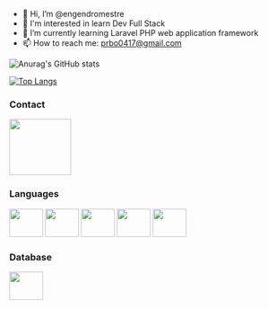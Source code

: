 - 👋 Hi, I’m @engendromestre
- 👀 I'm interested in learn Dev Full Stack
- 🌱 I’m currently learning Laravel PHP web application framework
- 📫 How to reach me: prbo0417@gmail.com

![Anurag's GitHub stats](https://github-readme-stats.vercel.app/api?username=prbo0417&show_icons=true&theme=tokyonight)

[![Top Langs](https://github-readme-stats.vercel.app/api/top-langs/?username=prbo0417&layout=compact)](https://github.com/anuraghazra/github-readme-stats)

### Contact
<a href="https://www.linkedin.com/in/paulo-oliveira-2b53b338/">
<img src="https://cdn.jsdelivr.net/gh/devicons/devicon/icons/linkedin/linkedin-original-wordmark.svg" height="100" width="110" />
</a>

### Languages 
<div>
<img src="https://cdn.jsdelivr.net/gh/devicons/devicon/icons/html5/html5-original-wordmark.svg" height="50" width="60"/>
<img src="https://cdn.jsdelivr.net/gh/devicons/devicon/icons/javascript/javascript-original.svg" height="50" width="60"/>
<img src="https://cdn.jsdelivr.net/gh/devicons/devicon/icons/bootstrap/bootstrap-original.svg" height="50" width="60"/>
<img src="https://cdn.jsdelivr.net/gh/devicons/devicon/icons/php/php-plain.svg" height="50" width="60"/>
<img src="https://cdn.jsdelivr.net/gh/devicons/devicon/icons/laravel/laravel-plain-wordmark.svg" height="50" width="60"/>

</div>

### Database
<img src="https://cdn.jsdelivr.net/gh/devicons/devicon/icons/mysql/mysql-original-wordmark.svg" height="50" width="60"/>
<!---
engendromestre/engendromestre is a ✨ special ✨ repository because its `README.md` (this file) appears on your GitHub profile.
You can click the Preview link to take a look at your changes.
--->
